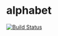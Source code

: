 # alphabet
[![Build Status](https://travis-ci.org/ri57-sibsutis/alphabet.svg?branch=master)](https://travis-ci.org/ri57-sibsutis/alphabet)